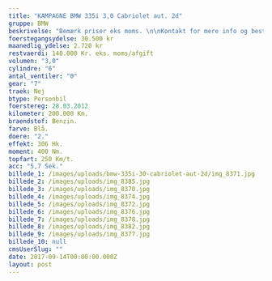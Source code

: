 ```yaml
---
title: "KAMPAGNE BMW 335i 3,0 Cabriolet aut. 2d"
gruppe: BMW
beskrivelse: "Bemærk priser eks moms. \n\nKontakt for mere info og bestil en prøvetur.\n\n - Fri km. \n\n - Klar til levering.\n\n - Mulighed for mekaniskgaranti.\n\n  ✔ Ingen km-begrænsning: Kør så meget du vil i hele perioden.\n\n ✔ Garantiforsikring tilbydes: Ingen uventede værksteds regninger.\n\n ✔ Mulighed for billig forsikring \n\n ✔ Vaskekort til Cirkel K: Vask bilen i hele landet hos Cirkel K.\n\n ✔ Skal vi hjælpe dig med at finde drømmebilen, tilbyder vi Danmarks bedste leasingpakker.\n\n  \n"
foerstegangsydelse: 30.500 kr
maanedlig_ydelse: 2.720 kr
restvaerdi: 140.000 Kr. eks. moms/afgift
volumen: "3,0"
cylindre: "6"
antal_ventiler: "0"
gear: "7"
traek: Nej
btype: Personbil
foerstereg: 28.03.2012
kilometer: 200.000 Km.
braendstof: Benzin.
farve: Blå.
doere: "2."
effekt: 306 Hk.
moment: 400 Nm.
topfart: 250 Km/t.
acc: "5,7 Sek."
billede_1: /images/uploads/bmw-335i-30-cabriolet-aut-2d/img_8371.jpg
billede_2: /images/uploads/img_8385.jpg
billede_3: /images/uploads/img_8370.jpg
billede_4: /images/uploads/img_8374.jpg
billede_5: /images/uploads/img_8372.jpg
billede_6: /images/uploads/img_8376.jpg
billede_7: /images/uploads/img_8378.jpg
billede_8: /images/uploads/img_8382.jpg
billede_9: /images/uploads/img_8377.jpg
billede_10: null
cmsUserSlug: ""
date: 2017-09-14T00:00:00.000Z
layout: post
---
```


